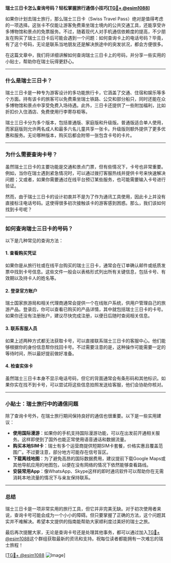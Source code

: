 **瑞士三日卡怎么查询号码？轻松掌握旅行通信小技巧[[TG💪+ @esim1088](https://t.me/s/esim1088)]**

如果你计划去瑞士旅行，那么瑞士三日卡（Swiss Travel Pass）绝对是值得考虑的一项选择。这张卡不仅能让游客免费乘坐瑞士境内的公共交通工具，还能享受许多博物馆和景点的免票服务。不过，随着现代人对手机通信依赖度的提高，不少朋友在购买了瑞士三日卡后可能会遇到一个问题：如何查询卡上的电话号码？毕竟，有了这个号码，无论是联系当地朋友还是解决旅途中的突发状况，都会方便很多。

在这篇文章中，我们将详细讲解如何查询瑞士三日卡上的号码，并分享一些实用的小贴士，帮助你在瑞士玩得更舒心。

---

### **什么是瑞士三日卡？**
瑞士三日卡是一种专为游客设计的多功能旅行卡，它涵盖了交通、住宿和娱乐等多个方面。持有该卡的旅客可以免费乘坐瑞士铁路、公交和部分船只，同时还能在众多博物馆和景点中享受免费入场待遇。此外，三日卡还提供了一些附加福利，比如折扣价入住酒店、免费使用行李寄存柜等。

瑞士三日卡分为多个版本，包括普通版、家庭版和升级版。普通版适合单人使用，而家庭版则允许两名成人和最多六名儿童共享一张卡。升级版则额外提供了更多优惠和服务。无论哪种版本，购买后都会附带一张包含卡号的卡片。

---

### **为什么需要查询卡号？**
虽然瑞士三日卡的主要功能是交通和景点门票，但有些情况下，卡号也非常重要。例如，当你在瑞士遇到紧急情况时，可以通过拨打客服热线并提供卡号来快速解决问题；又或者，如果你需要通过在线平台预订某些服务，也可能需要输入卡号进行验证。

然而，由于瑞士三日卡的设计初衷并不是为了作为通讯工具使用，因此卡上并没有直接标注电话号码。这使得很多初次接触该卡的游客感到困惑。那么，我们该如何找到卡号呢？

---

### **如何查询瑞士三日卡的号码？**
以下是几种常见的查询方法：

#### **1. 查看购买凭证**
如果你是从旅行社或在线平台购买的瑞士三日卡，通常会在订单确认邮件或纸质发票中找到卡号信息。这些文件一般会以表格形式列出所有关键信息，包括卡号、有效期以及持卡人的姓名等。

#### **2. 登录官方账户**
瑞士国家旅游局和相关代理商通常会提供一个在线账户系统，供用户管理自己的旅游产品。登录后，你可以查看已购买的产品详情，其中就包括瑞士三日卡的卡号。如果你还没有注册账户，建议尽快完成注册，以便日后随时查阅相关信息。

#### **3. 联系客服人员**
如果上述两种方式都无法获取卡号，可以直接联系瑞士三日卡的客服中心。他们能够根据你的身份信息帮你找回卡号。不过需要注意的是，这种操作可能需要一定的等待时间，所以最好提前做好准备。

#### **4. 检查实体卡**
虽然瑞士三日卡本身不显示电话号码，但它的背面通常会有条形码和其他标识。如果你实在找不到卡号，可以尝试将这些信息拍照发送给客服，他们会协助你核对。

---

### **小贴士：瑞士旅行中的通信问题**
除了查询卡号外，在瑞士旅行期间保持良好的通信也很重要。以下是一些实用建议：

- **使用国际漫游**：如果你的手机支持国际漫游功能，可以在出发前开通相关服务。这样即使到了国外也能正常使用语音通话和数据流量。
- **购买本地SIM卡**：瑞士有多个运营商提供短期SIM卡套餐，价格实惠且覆盖范围广。不过要注意，部分地方可能存在信号盲区。
- **下载离线地图**：为了避免高昂的国际数据费用，建议提前下载Google Maps或其他导航应用的地图包，以便在没有网络的情况下依然能够查看路线。
- **安装常用App**：像WhatsApp、Skype这样的即时通讯软件可以帮助你在无需消耗本地流量的情况下与亲友保持联系。

---

### **总结**
瑞士三日卡是一项非常实用的旅行工具，但它并非完美无缺。对于初次使用者来说，查询卡号可能会成为一个小小的障碍。但只要掌握了正确的方法，这个问题其实并不难解决。希望本文提供的指南能帮助大家顺利度过美好的瑞士之旅。

最后再次提醒大家，无论是查询卡号还是处理其他事务，都可以通过加入[TG💪+ @esim1088](https://t.me/s/esim1088)这个群组获取最新的资讯和支持。祝每位读者都能拥有一次难忘的瑞士旅程！

[[TG💪+ @esim1088](https://t.me/s/esim1088) ![Image](https://i.postimg.cc/4NQfJmqS/Snipaste-2025-05-13-00-14-12.png)]